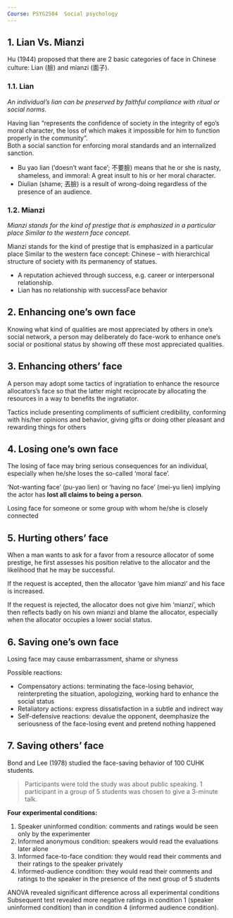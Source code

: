 ```yaml
---
Course: PSYG2504  Social psychology
---
```


## 1. Lian  Vs. Mianzi

Hu (1944) proposed that there are 2 basic categories of face in Chinese culture: 
Lian (臉) and mianzi (面子). 

### 1.1. Lian

*An individual’s lian can be preserved by faithful compliance with ritual or social norms.*

Having lian “represents the confidence of society in the integrity of ego’s moral character, the loss of which makes it impossible for him to function properly in the community”.  
Both a social sanction for enforcing moral standards and an internalized sanction.

- Bu yao lian (‘doesn’t want face’; 不要臉) means that he or she is nasty, shameless, and immoral: A great insult to his or her moral character.
- Diulian (shame; 丟臉) is a result of wrong-doing regardless of the presence of an audience.

### 1.2. Mianzi

*Mianzi stands for the kind of prestige that is emphasized in a particular place*
*Similar to the western face concept.*

Mianzi stands for the kind of prestige that is emphasized in a particular place
Similar to the western face concept: Chinese – with hierarchical structure of society with its permanency of statues.

- A reputation achieved through success, e.g. career or interpersonal relationship.
- Lian has no relationship with successFace behavior

## 2. Enhancing one’s own face

Knowing what kind of qualities are most appreciated by others in one’s social network, a person may deliberately do face-work to enhance one’s social or positional status by showing off these most appreciated qualities.

## 3. Enhancing others’ face

A person may adopt some tactics of ingratiation to enhance the resource allocators’s face so that the latter might reciprocate by allocating the resources in a way to benefits the ingratiator.

Tactics include presenting compliments of sufficient credibility, conforming with his/her opinions and behavior, giving gifts or doing other pleasant and rewarding things for others

## 4. Losing one’s own face

The losing of face may bring serious consequences for an individual, especially when he/she loses the so-called ‘moral face’.

‘Not-wanting face’ (pu-yao lien) or ‘having no face’ (mei-yu lien) implying the actor has **lost all claims to being a person**.

Losing face for someone or some group with whom he/she is closely connected

## 5. Hurting others’ face

When a man wants to ask for a favor from a resource allocator of some prestige, he first assesses his position relative to the allocator and the likelihood that he may be successful.

If the request is accepted, then the allocator ‘gave him mianzi’ and his face is increased.

If the request is rejected, the allocator does not give him ‘mianzi’, which then reflects badly on his own mianzi and blame the allocator, especially when the allocator occupies a lower social status.

## 6. Saving one’s own face

Losing face may cause embarrassment, shame or shyness

Possible reactions:

- Compensatory actions: terminating the face-losing behavior, reinterpreting the situation, apologizing, working hard to enhance the social status
- Retaliatory actions: express dissatisfaction in a subtle and indirect way
- Self-defensive reactions: devalue the opponent, deemphasize the seriousness of the face-losing event and pretend nothing happened

## 7. Saving others’ face

Bond and Lee (1978) studied the face-saving behavior of 100 CUHK students.

> Participants were told the study was about public speaking.
> 1 participant in a group of 5 students was chosen to give a 3-minute talk.

**Four experimental conditions:**

1. Speaker uninformed condition: comments and ratings would be seen only by the experimenter
2. Informed anonymous condition: speakers would read the evaluations later alone
3. Informed face-to-face condition: they would read their comments and their ratings to the speaker privately
4. Informed-audience condition: they would read their comments and ratings to the speaker in the presence of the next group of 5 students

ANOVA revealed significant difference across all experimental conditions
Subsequent test revealed more negative ratings in condition 1 (speaker uninformed condition) than in condition 4 (informed audience condition).